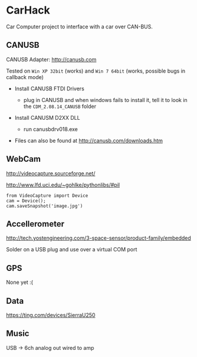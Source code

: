 CarHack
=======

Car Computer project to interface with a car over CAN-BUS.


CANUSB
------

CANUSB Adapter: http://canusb.com

Tested on `Win XP 32bit` (works) and `Win 7 64bit` (works, possible bugs in callback mode)

* Install CANUSB FTDI Drivers
  * plug in CANUSB and when windows fails to install it, tell it to look in the `CDM_2.08.14_CANUSB` folder

* Install CANUSM D2XX DLL
  * run canusbdrv018.exe

* Files can also be found at http://canusb.com/downloads.htm


WebCam
------

http://videocapture.sourceforge.net/

http://www.lfd.uci.edu/~gohlke/pythonlibs/#pil

    from VideoCapture import Device
    cam = Device();
    cam.saveSnapshot('image.jpg')



Accellerometer
--------------

http://tech.yostengineering.com/3-space-sensor/product-family/embedded

Solder on a USB plug and use over a virtual COM port


GPS
---

None yet :(


Data
----

https://ting.com/devices/SierraU250



Music
-----

USB -> 6ch analog out wired to amp
